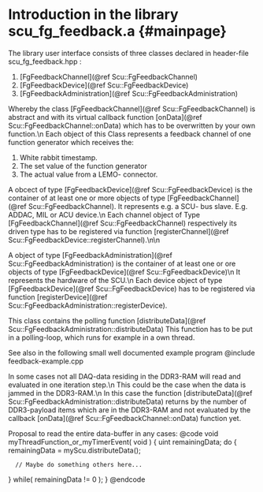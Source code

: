 Introduction in the library  scu_fg_feedback.a  {#mainpage}
==============================================

The library user interface consists of three classes declared in header-file scu_fg_feedback.hpp :

1. [FgFeedbackChannel](@ref Scu::FgFeedbackChannel)
2. [FgFeedbackDevice](@ref Scu::FgFeedbackDevice)
3. [FgFeedbackAdministration](@ref Scu::FgFeedbackAdministration)

Whereby the class [FgFeedbackChannel](@ref Scu::FgFeedbackChannel) is abstract and with its virtual callback function
[onData](@ref Scu::FgFeedbackChannel::onData) which has to be overwritten by your own function.\n
Each object of this Class represents a feedback channel of one function generator which receives the:
1. White rabbit timestamp.
2. The set value of the function generator
3. The actual value from a LEMO- connector.


A obcect of type [FgFeedbackDevice](@ref Scu::FgFeedbackDevice) is the container of at least one or more objects of type
[FgFeedbackChannel](@ref Scu::FgFeedbackChannel). It represents e.g. a SCU- bus slave. E.g. ADDAC, MIL or ACU device.\n
Each channel object of Type [FgFeedbackChannel](@ref Scu::FgFeedbackChannel) respectively its driven type has to be registered via
function [registerChannel](@ref Scu::FgFeedbackDevice::registerChannel).\n\n


A object of type [FgFeedbackAdministration](@ref Scu::FgFeedbackAdministration) is the container of at least one or ore objects of type
[FgFeedbackDevice](@ref Scu::FgFeedbackDevice)\n
It represents the hardware of the SCU.\n
Each device object of type [FgFeedbackDevice](@ref Scu::FgFeedbackDevice) has to be registered via
function [registerDevice](@ref Scu::FgFeedbackAdministration::registerDevice).

This class contains the polling function [distributeData](@ref Scu::FgFeedbackAdministration::distributeData)
This function has to be put in a polling-loop, which runs for example in a own thread.


See also in the following small well documented example program
@include feedback-example.cpp

In some cases not all DAQ-data residing in the DDR3-RAM will read and evaluated in one iteration step.\n
This could be the case when the data is jammed in the DDR3-RAM.\n
In this case the function [distributeData](@ref Scu::FgFeedbackAdministration::distributeData) returns by the number of DDR3-payload items which are in the
DDR3-RAM and not evaluated by the callback [onData](@ref Scu::FgFeedbackChannel::onData) function yet.

Proposal to read the entire data-buffer in any cases:
@code
void myThreadFunction_or_myTimerEvent( void )
{
   uint remainingData;
   do
   {
      remainingData = myScu.distributeData();

      // Maybe do something others here...
   }
   while( remainingData != 0 );
}
@endcode
